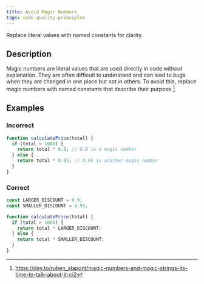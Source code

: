 ```yaml
---
title: Avoid Magic Numbers
tags: code-quality-principles
---
```

Replace literal values with named constants for clarity.

## Description

Magic numbers are literal values that are used directly in code without explanation. They are often difficult to understand and can lead to bugs when they are changed in one place but not in others. To avoid this, replace magic numbers with named constants that describe their purpose [^1].


## Examples

### Incorrect

```typescript
function calculatePrice(total) {
  if (total > 1000) {
    return total * 0.9; // 0.9 is a magic number
  } else {
    return total * 0.95; // 0.95 is another magic number
  }
}
```

### Correct

```typescript
const LARGER_DISCOUNT = 0.9;
const SMALLER_DISCOUNT = 0.95;

function calculatePrice(total) {
  if (total > 1000) {
    return total * LARGER_DISCOUNT;
  } else {
    return total * SMALLER_DISCOUNT;
  }
}
```

[^1]: https://dev.to/ruben_alapont/magic-numbers-and-magic-strings-its-time-to-talk-about-it-ci2
